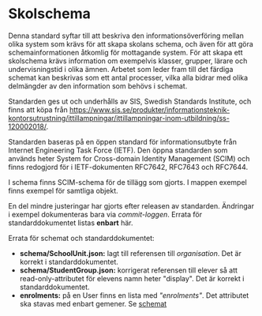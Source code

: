 # Skolschema

Denna standard syftar till att beskriva den informationsöverföring mellan olika system som krävs för att skapa skolans schema, och även för att göra schemainformationen åtkomlig för mottagande system. För att skapa ett skolschema krävs information om exempelvis klasser, grupper, lärare och undervisningstid i olika ämnen. Arbetet som leder fram till det färdiga schemat kan beskrivas som ett antal processer, vilka alla bidrar med olika delmängder av den information som behövs i schemat.

Standarden ges ut och underhålls av SIS, Swedish Standards Institute, och finns att köpa från https://www.sis.se/produkter/informationsteknik-kontorsutrustning/ittillampningar/ittillampningar-inom-utbildning/ss-120002018/.

Standarden baseras på en öppen standard för informationsutbyte från Internet Engineering Task Force (IETF). Den öppna standarden som används heter System for Cross-domain Identity Management (SCIM) och finns redogjord för i IETF-dokumenten RFC7642, RFC7643 och RFC7644. 

I schema finns SCIM-schema för de tillägg som gjorts. I mappen exempel finns exempel för samtliga objekt.

En del mindre justeringar har gjorts efter releasen av standarden. Ändringar i exempel dokumenteras bara via _commit-loggen_. Errata för standarddokumentet listas **enbart** här.

Errata för schemat och standarddokumentet:
- **schema/SchoolUnit.json:** lagt till referensen till _organisation_. Det är korrekt i standarddokumentet.
- **schema/StudentGroup.json:** korrigerat referensen till elever så att read-only-attributet för elevens namn heter "display". Det är korrekt i standarddokumentet.
- **enrolments:** på en User finns en lista med _"enrolments"_. Det attributet ska stavas med enbart gemener. Se [schemat](https://github.com/girgen/skolschema/blob/f214c070d3ee5ece2819f50e118ec438c20fc3dc/schema/User.json#L113)
